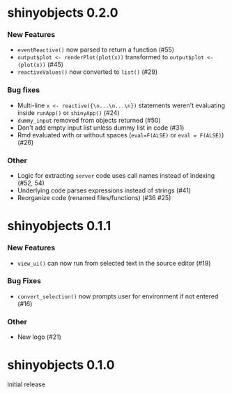 # shinyobjects 0.2.0
### New Features
* `eventReactive()` now parsed to return a function (#55)
* `output$plot <- renderPlot(plot(x))` transformed to `output$plot <- (plot(x))` (#45)
* `reactiveValues()` now converted to `list()` (#29)
### Bug fixes
* Multi-line `x <- reactive({\n...\n...\n})` statements weren't evaluating inside `runApp()` or `shinyApp()` (#24)
* `dummy_input` removed from objects returned (#50)
* Don't add empty input list unless dummy list in code (#31)
* Rmd evaluated with or without spaces (`eval=F(ALSE)` or `eval = F(ALSE)`) (#26)
### Other
* Logic for extracting `server` code uses call names instead of indexing (#52, 54)
* Underlying code parses expressions instead of strings (#41)
* Reorganize code (renamed files/functions) (#36 #25)

# shinyobjects 0.1.1
### New Features
* `view_ui()` can now run from selected text in the source editor (#19)
### Bug Fixes
* `convert_selection()` now prompts user for environment if not entered (#16)
### Other
* New logo (#21)

# shinyobjects 0.1.0 
Initial release
